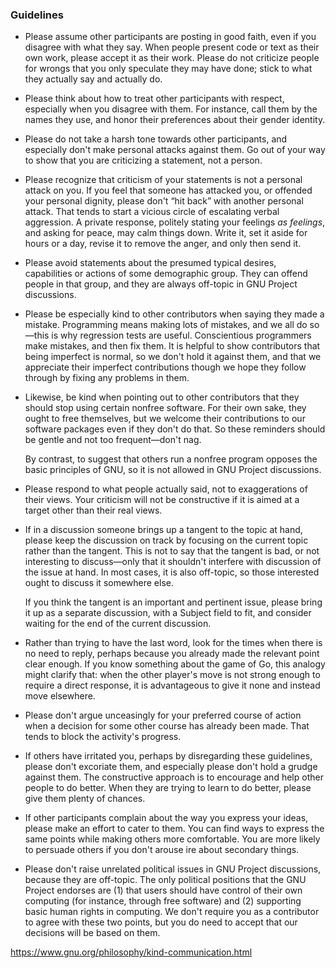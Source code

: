 ### Guidelines
-   Please assume other participants are posting in good faith, even if you disagree with what they say. When people present code or text as their own work, please accept it as their work. Please do not criticize people for wrongs that you only speculate they may have done; stick to what they actually say and actually do.
-   Please think about how to treat other participants with respect, especially when you disagree with them. For instance, call them by the names they use, and honor their preferences about their gender identity.
-   Please do not take a harsh tone towards other participants, and especially don't make personal attacks against them. Go out of your way to show that you are criticizing a statement, not a person.
-   Please recognize that criticism of your statements is not a personal attack on you. If you feel that someone has attacked you, or offended your personal dignity, please don't “hit back” with another personal attack. That tends to start a vicious circle of escalating verbal aggression. A private response, politely stating your feelings _as feelings_, and asking for peace, may calm things down. Write it, set it aside for hours or a day, revise it to remove the anger, and only then send it.
-   Please avoid statements about the presumed typical desires, capabilities or actions of some demographic group. They can offend people in that group, and they are always off-topic in GNU Project discussions.
-   Please be especially kind to other contributors when saying they made a mistake. Programming means making lots of mistakes, and we all do so—this is why regression tests are useful. Conscientious programmers make mistakes, and then fix them. It is helpful to show contributors that being imperfect is normal, so we don't hold it against them, and that we appreciate their imperfect contributions though we hope they follow through by fixing any problems in them.
-   Likewise, be kind when pointing out to other contributors that they should stop using certain nonfree software. For their own sake, they ought to free themselves, but we welcome their contributions to our software packages even if they don't do that. So these reminders should be gentle and not too frequent—don't nag.
    
    By contrast, to suggest that others run a nonfree program opposes the basic principles of GNU, so it is not allowed in GNU Project discussions.
    
-   Please respond to what people actually said, not to exaggerations of their views. Your criticism will not be constructive if it is aimed at a target other than their real views.
-   If in a discussion someone brings up a tangent to the topic at hand, please keep the discussion on track by focusing on the current topic rather than the tangent. This is not to say that the tangent is bad, or not interesting to discuss—only that it shouldn't interfere with discussion of the issue at hand. In most cases, it is also off-topic, so those interested ought to discuss it somewhere else.
    
    If you think the tangent is an important and pertinent issue, please bring it up as a separate discussion, with a Subject field to fit, and consider waiting for the end of the current discussion.
    
-   Rather than trying to have the last word, look for the times when there is no need to reply, perhaps because you already made the relevant point clear enough. If you know something about the game of Go, this analogy might clarify that: when the other player's move is not strong enough to require a direct response, it is advantageous to give it none and instead move elsewhere.
-   Please don't argue unceasingly for your preferred course of action when a decision for some other course has already been made. That tends to block the activity's progress.
-   If others have irritated you, perhaps by disregarding these guidelines, please don't excoriate them, and especially please don't hold a grudge against them. The constructive approach is to encourage and help other people to do better. When they are trying to learn to do better, please give them plenty of chances.
-   If other participants complain about the way you express your ideas, please make an effort to cater to them. You can find ways to express the same points while making others more comfortable. You are more likely to persuade others if you don't arouse ire about secondary things.
-   Please don't raise unrelated political issues in GNU Project discussions, because they are off-topic. The only political positions that the GNU Project endorses are (1) that users should have control of their own computing (for instance, through free software) and (2) supporting basic human rights in computing. We don't require you as a contributor to agree with these two points, but you do need to accept that our decisions will be based on them.

https://www.gnu.org/philosophy/kind-communication.html